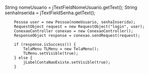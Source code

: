 String nomeUsuario = jTextFieldNomeUsuario.getText();
        String senhaInserida = jTextFieldSenha.getText();

        Pessoa user = new Pessoa(nomeUsuario, senhaInserida);
        RequestObject request = new RequestObject("login", user);
        ConexaoController conexao = new ConexaoController();
        ResponseObject response = conexao.sendRequest(request);

        if (response.isSuccess()) {
            TelaMenu TLMenu = new TelaMenu();
            TLMenu.setVisible(true);
        } else {
            jLabelContaNaoExiste.setVisible(true);
        }
